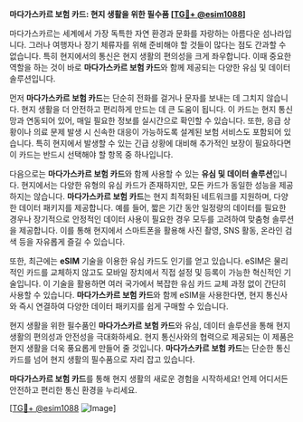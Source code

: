 **마다가스카르 보험 카드: 현지 생활을 위한 필수품 [[TG💪+ @esim1088](https://t.me/s/esim1088)]**

마다가스카르는 세계에서 가장 독특한 자연 환경과 문화를 자랑하는 아름다운 섬나라입니다. 그러나 여행자나 장기 체류자를 위해 준비해야 할 것들이 많다는 점도 간과할 수 없습니다. 특히 현지에서의 통신은 현지 생활의 편의성을 크게 좌우합니다. 이때 중요한 역할을 하는 것이 바로 **마다가스카르 보험 카드**와 함께 제공되는 다양한 유심 및 데이터 솔루션입니다.

먼저 **마다가스카르 보험 카드**는 단순히 전화를 걸거나 문자를 보내는 데 그치지 않습니다. 현지 생활을 더 안전하고 편리하게 만드는 데 큰 도움이 됩니다. 이 카드는 현지 통신망과 연동되어 있어, 매일 필요한 정보를 실시간으로 확인할 수 있습니다. 또한, 응급 상황이나 의료 문제 발생 시 신속한 대응이 가능하도록 설계된 보험 서비스도 포함되어 있습니다. 특히 현지에서 발생할 수 있는 긴급 상황에 대비해 추가적인 보장이 필요하다면 이 카드는 반드시 선택해야 할 항목 중 하나입니다.

다음으로는 **마다가스카르 보험 카드**와 함께 사용할 수 있는 **유심 및 데이터 솔루션**입니다. 현지에서는 다양한 유형의 유심 카드가 존재하지만, 모든 카드가 동일한 성능을 제공하지는 않습니다. **마다가스카르 보험 카드**는 현지 최적화된 네트워크를 지원하며, 다양한 데이터 패키지를 제공합니다. 예를 들어, 짧은 기간 동안 일정량의 데이터를 필요한 경우나 장기적으로 안정적인 데이터 사용이 필요한 경우 모두를 고려하여 맞춤형 솔루션을 제공합니다. 이를 통해 현지에서 스마트폰을 활용해 사진 촬영, SNS 활동, 온라인 검색 등을 자유롭게 즐길 수 있습니다.

또한, 최근에는 **eSIM** 기술을 이용한 유심 카드도 인기를 얻고 있습니다. eSIM은 물리적인 카드를 교체하지 않고도 모바일 장치에서 직접 설정 및 등록이 가능한 혁신적인 기술입니다. 이 기술을 활용하면 여러 국가에서 복잡한 유심 카드 교체 과정 없이 간단히 사용할 수 있습니다. **마다가스카르 보험 카드**와 함께 eSIM을 사용한다면, 현지 통신사와 즉시 연결하여 다양한 데이터 패키지를 쉽게 구매할 수 있습니다.

현지 생활을 위한 필수품인 **마다가스카르 보험 카드**와 유심, 데이터 솔루션을 통해 현지 생활의 편의성과 안전성을 극대화하세요. 현지 통신사와의 협력으로 제공되는 이 제품은 현지 생활을 더욱 풍요롭게 만들어 줄 것입니다. **마다가스카르 보험 카드**는 단순한 통신 카드를 넘어 현지 생활의 필수품으로 자리 잡고 있습니다.

**마다가스카르 보험 카드**를 통해 현지 생활의 새로운 경험을 시작하세요! 언제 어디서든 안전하고 편리한 통신 환경을 누리세요. 

[[TG💪+ @esim1088](https://t.me/s/esim1088) ![Image](https://i.postimg.cc/Y0z9fWf4/image.png)]